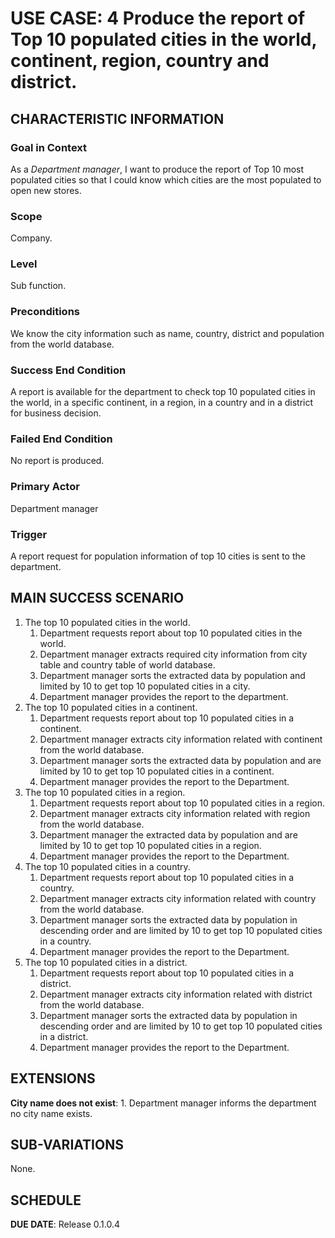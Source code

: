 # USE CASE: 4 Produce the report of Top 10 populated cities in the world, continent, region, country and district.

## CHARACTERISTIC INFORMATION

### Goal in Context

As a *Department manager*, I want to produce the report of Top 10 most populated cities so that I could know which cities are the most populated to open new stores. 
### Scope

Company.

### Level

Sub function.

### Preconditions

We know the city information such as name, country, district and population from the world database. 

### Success End Condition

A report is available for the department to check top 10 populated cities in the world, in a specific continent, in a region, in a country and in a district for business decision.

### Failed End Condition

No report is produced.

### Primary Actor

Department manager

### Trigger

A report request for population information of top 10 cities is sent to the department.

## MAIN SUCCESS SCENARIO

1. The top 10 populated cities in the world.
   1. Department requests report about top 10 populated cities in the world.
   2. Department manager extracts required city information from city table and country table of world database.
   3. Department manager sorts the extracted data by population and limited by 10 to get top 10 populated cities in a city.
   4. Department manager provides the report to the department.
2. The top 10 populated cities in a continent.
   1. Department requests report about top 10 populated cities in a continent.
   2. Department manager extracts city information related with continent from the world database.
   3. Department manager sorts the extracted data by population and are limited by 10 to get top 10 populated cities in a continent.
   4. Department manager provides the report to the Department.
3. The top 10 populated cities in a region.
   1. Department requests report about top 10 populated cities in a region.
   2. Department manager extracts city information related with region from the world database.
   3. Department manager the extracted data by population and are limited by 10 to get top 10 populated cities in a region.
   4. Department manager provides the report to the Department.
4. The top 10 populated cities in a country.
   1. Department requests report about top 10 populated cities in a country.
   2. Department manager extracts city information related with country from the world database.
   3. Department manager sorts the extracted data by population in descending order and are limited by 10 to get top 10 populated cities in a country.
   4. Department manager provides the report to the Department.
5. The top 10 populated cities in a district.
   1. Department requests report about top 10 populated cities in a district.
   2. Department manager extracts city information related with district from the world database.
   3. Department manager sorts the extracted data by population in descending order and are limited by 10 to get top 10 populated cities in a district.
   4. Department manager provides the report to the Department.


## EXTENSIONS

**City name does not exist**:
    1. Department manager informs the department no city name exists.

## SUB-VARIATIONS

None.

## SCHEDULE

**DUE DATE**: Release 0.1.0.4